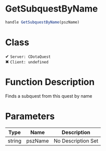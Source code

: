 # GetSubquestByName
```js
handle GetSubquestByName(pszName)
```
# Class
✔ `Server: CDotaQuest`  
✖ `Client: undefined`  

# Function Description
Finds a subquest from this quest by name
# Parameters
Type|Name|Description
--|--|--
string|pszName|No Description Set
